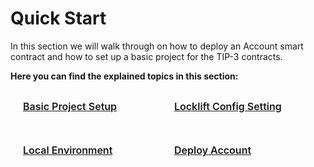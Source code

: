 # Quick Start
In this section we will walk through on how to deploy an Account smart contract and how to set up a basic project for the TIP-3 contracts.

**Here you can find the explained topics in this section:**

<div class="sections-container">
  <div class="bridge-section-row">
    <a href="/src/pages/quickStart/basicProjectSetup.html">
      <span class="bridge-section">Basic Project Setup</span>
    </a>
    <a href="/src/pages/quickStart/lockliftConfigSetting.html">
      <span class="bridge-section">Locklift Config Setting</span>
    </a>
  </div>
  <div class="bridge-section-row">
      <a href="/src/pages/quickStart/localEnvironment.html">
      <span class="bridge-section">Local Environment</span>
    </a>
    <a href="/src/pages/quickStart/deployAccount.html">
      <span class="bridge-section">Deploy Account</span>
    </a>
  </div>
</div>

<style>
.bridge-section-row {
  display: flex;
  flex-wrap: wrap;
  justify-content: space-between;
  margin : 10px;
}

.sections-container a{
    flex : 1;
}
.bridge-section {
  background-color: var(--vp-c-bg-mute);
  transition: background-color 0.1s;
  width : 98%;
  display: flex;
  padding: 1rem 0 1rem 10px;
  border: 1px solid var(--vp-c-divider);
  border-radius: 8px;
  font-weight: 600;
  font-size: 16px;
  text-align: left;
  margin-bottom: 0.5rem;
  cursor: pointer;;

}
</style>
